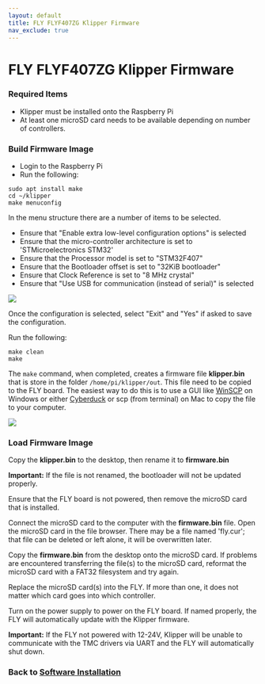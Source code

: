 ```yaml
---
layout: default
title: FLY FLYF407ZG Klipper Firmware
nav_exclude: true
---
```


# FLY FLYF407ZG Klipper Firmware

### Required Items

* Klipper must be installed onto the Raspberry Pi
* At least one microSD card needs to be available depending on number of controllers.

### Build Firmware Image

* Login to the Raspberry Pi
* Run the following:

```
sudo apt install make
cd ~/klipper
make menuconfig
```

In the menu structure there are a number of items to be selected.

* Ensure that "Enable extra low-level configuration options" is selected
* Ensure that the micro-controller architecture is set to 'STMicroelectronics STM32'
* Ensure that the Processor model is set to "STM32F407"
* Ensure that the Bootloader offset is set to "32KiB bootloader"
* Ensure that Clock Reference is set to "8 MHz crystal"
* Ensure that  "Use USB for communication (instead of serial)" is selected

![](./images/flyf407zg_klipper_menuconfig.png)

Once the configuration is selected, select "Exit" and "Yes" if asked to save the configuration.

Run the following:

```
make clean
make
```

The `make` command, when completed, creates a firmware file **klipper.bin** that is store in the folder `/home/pi/klipper/out`.  This file need to be copied to the FLY board.  The easiest way to do this is to use a GUI like [WinSCP](https://winscp.net/eng/download.php) on Windows or either [Cyberduck](https://cyberduck.io) or scp (from terminal) on Mac to copy the file to your computer.

![](./images/cyberduck_example.png)

### Load Firmware Image

Copy the **klipper.bin** to the desktop, then rename it to **firmware.bin**

**Important:** If the file is not renamed, the bootloader will not be updated properly.

Ensure that the FLY board is not powered, then remove the microSD card that is installed.

Connect the microSD card to the computer with the **firmware.bin** file.  Open the microSD card in the file browser.  There may be a file named 'fly.cur'; that file can be deleted or left alone, it will be overwritten later.

Copy the **firmware.bin** from the desktop onto the microSD card.  If problems are encountered transferring the file(s) to the microSD card, reformat the microSD card with a FAT32 filesystem and try again.

Replace the microSD card(s) into the FLY.  If more than one, it does not matter which card goes into which controller.

Turn on the power supply to power on the FLY board.  If named properly, the FLY will automatically update with the Klipper firmware.

**Important:** If the FLY not powered with 12-24V, Klipper will be unable to communicate with the TMC drivers via UART and the FLY will automatically shut down.

### Back to [Software Installation](./index.md#klipper-octoprint-configuration)
